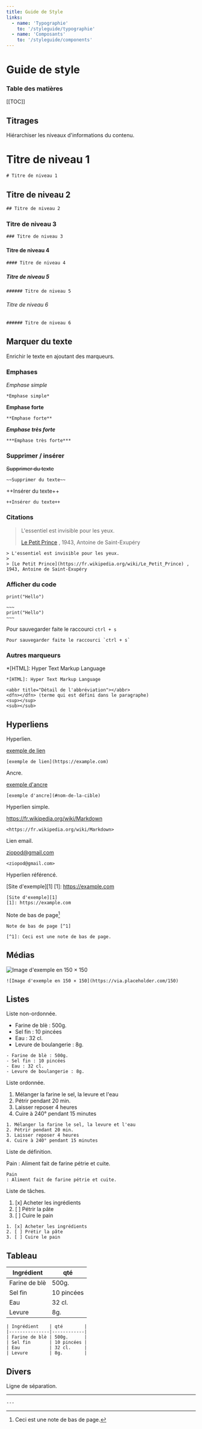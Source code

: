 ```yaml
---
title: Guide de Style
links:
  - name: 'Typographie'
    to: '/styleguide/typographie'
  - name: 'Composants'
    to: '/styleguide/components'
---
```


<z-menu :links="frontmatter.links" />

# Guide de style

### Table des matières
[[TOC]]

## Titrages
Hiérarchiser les niveaux d'informations du contenu.

# Titre de niveau 1
~~~.html
# Titre de niveau 1
~~~

## Titre de niveau 2
~~~.html
## Titre de niveau 2
~~~

### Titre de niveau 3
~~~.html
### Titre de niveau 3
~~~

#### Titre de niveau 4
~~~.html
#### Titre de niveau 4
~~~

##### Titre de niveau 5
~~~.html
###### Titre de niveau 5
~~~

###### Titre de niveau 6
~~~.html
###### Titre de niveau 6
~~~

## Marquer du texte

Enrichir le texte en ajoutant des marqueurs.

### Emphases

*Emphase simple*
~~~
*Emphase simple*
~~~

**Emphase forte**
~~~
**Emphase forte**
~~~

***Emphase très forte***
~~~
***Emphase très forte***
~~~

### Supprimer / insérer

~~Supprimer du texte~~
~~~
~~Supprimer du texte~~
~~~

++Insérer du texte++
~~~
++Insérer du texte++
~~~

### Citations

> L'essentiel est invisible pour les yeux.
>
> [Le Petit Prince](https://fr.wikipedia.org/wiki/Le_Petit_Prince) , 1943, Antoine de Saint-Exupéry

~~~
> L'essentiel est invisible pour les yeux.
>
> [Le Petit Prince](https://fr.wikipedia.org/wiki/Le_Petit_Prince) , 1943, Antoine de Saint-Exupéry
~~~


### Afficher du code

~~~
print("Hello")
~~~

    ~~~
    print("Hello")
    ~~~

Pour sauvegarder faite le raccourci `ctrl + s`
~~~
Pour sauvegarder faite le raccourci `ctrl + s`
~~~~

### Autres marqueurs

*[HTML]: Hyper Text Markup Language
~~~
*[HTML]: Hyper Text Markup Language
~~~


~~~
<abbr title="Détail de l'abbréviation"></abbr>
<dfn></dfn> (terme qui est défini dans le paragraphe)
<sup></sup>
<sub></sub>
~~~


## Hyperliens

Hyperlien.

[exemple de lien](https://example.com)
~~~
[exemple de lien](https://example.com)
~~~

Ancre.

[exemple d'ancre](#nom-de-la-cible)
~~~
[exemple d'ancre](#nom-de-la-cible)
~~~

Hyperlien simple.

<https://fr.wikipedia.org/wiki/Markdown>
~~~
<https://fr.wikipedia.org/wiki/Markdown>
~~~

Lien email.

<ziopod@gmail.com>
~~~
<ziopod@gmail.com>
~~~

Hyperlien référencé.

[Site d'exemple][1]
[1]: https://example.com

~~~
[Site d'exemple][1]
[1]: https://example.com
~~~

Note de bas de page[^1]

[^1]: Ceci est une note de bas de page.

~~~
Note de bas de page [^1]

[^1]: Ceci est une note de bas de page.
~~~



## Médias

![Image d'exemple en 150 × 150](https://via.placeholder.com/150)
~~~
![Image d'exemple en 150 × 150](https://via.placeholder.com/150)
~~~



## Listes

Liste non-ordonnée.

- Farine de blè : 500g.
- Sel fin : 10 pincées
- Eau : 32 cl.
- Levure de boulangerie : 8g.

~~~
- Farine de blè : 500g.
- Sel fin : 10 pincées
- Eau : 32 cl.
- Levure de boulangerie : 8g.
~~~

Liste ordonnée.

1. Mélanger la farine le sel, la levure et l'eau
2. Pétrir pendant 20 min.
3. Laisser reposer 4 heures
4. Cuire à 240° pendant 15 minutes

~~~
1. Mélanger la farine le sel, la levure et l'eau
2. Pétrir pendant 20 min.
3. Laisser reposer 4 heures
4. Cuire à 240° pendant 15 minutes
~~~

Liste de définition.

Pain
: Aliment fait de farine pétrie et cuite.

~~~
Pain
: Aliment fait de farine pétrie et cuite.
~~~

Liste de tâches.

1. [x] Acheter les ingrédients
2. [ ] Pétrir la pâte
3. [ ] Cuire le pain

~~~
1. [x] Acheter les ingrédients
2. [ ] Prétir la pâte
3. [ ] Cuire le pain
~~~

## Tableau

| Ingrédient    | qté        |
|---------------|------------|
| Farine de blè | 500g.      |
| Sel fin       | 10 pincées |
| Eau           | 32 cl.     |
| Levure        | 8g.        |

~~~
| Ingrédient    | qté        |
|---------------|------------|
| Farine de blè | 500g.      |
| Sel fin       | 10 pincées |
| Eau           | 32 cl.     |
| Levure        | 8g.        |
~~~

## Divers

Ligne de séparation.

---
~~~
---
~~~
